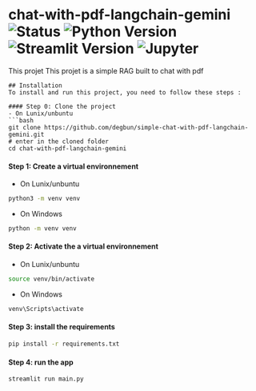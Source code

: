 # chat-with-pdf-langchain-gemini ![Status](https://img.shields.io/badge/status-stable-brightgreen) ![Python Version](https://img.shields.io/badge/python-3.10.12-blue) ![Streamlit Version](https://img.shields.io/badge/Streamlit-1.28.2-brightgreen) ![Jupyter](https://img.shields.io/badge/Jupyter-yes-brightgreen)
This projet This projet is a simple RAG built to chat with pdf
           
```
## Installation
To install and run this project, you need to follow these steps :

#### Step 0: Clone the project
- On Lunix/unbuntu
```bash
git clone https://github.com/degbun/simple-chat-with-pdf-langchain-gemini.git
# enter in the cloned folder
cd chat-with-pdf-langchain-gemini

```


#### Step 1: Create a virtual environnement
- On Lunix/unbuntu
```bash
python3 -m venv venv
```
- On Windows
```bash
python -m venv venv
```

#### Step 2: Activate the a virtual environnement
- On Lunix/unbuntu
```bash
source venv/bin/activate
```
- On Windows
```bash
venv\Scripts\activate
```

#### Step 3: install the requirements

```bash
pip install -r requirements.txt
```

#### Step 4: run the app

```bash
streamlit run main.py
```






